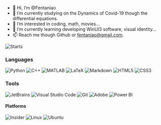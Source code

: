 - 👋 Hi, I’m @Fentaniao
- 🔭 I’m currently studying on the Dynamics of Covid-19 though the differential equations.
- 👀 I’m interested in coding, math, movies...
- 🌱 I’m currently learning developing WinUI3 software, visual identity...
- 📫 Reach me though Github or fentaniao@gmail.com.

<p>
  <img alt="Starts" src="https://github-readme-stats-one-bice.vercel.app/api?username=Fentaniao&show_icons=true&include_all_commits=true&count_private=true&role=OWNER,ORGANIZATION_MEMBER" />
</p>

### Languages

<p>
  <img alt="Python" src="https://img.shields.io/badge/-Python-3572A5?style=flat&logo=python&logoColor=white" />
  <img alt="C++" src="https://img.shields.io/badge/-C++-9f62a5?style=flat&logo=cplusplus&logoColor=white" />
  <img alt="MATLAB" src="https://img.shields.io/badge/-MATLAB-00ADD8?style=flat&logo=matrix&logoColor=white" />
  <img alt="LaTeX" src="https://img.shields.io/badge/-LaTex-3D6117?style=flat&logo=latex&logoColor=white" />
  <img alt="Markdown" src="https://img.shields.io/badge/-Markdown-4fc08d?style=flat&logo=markdown&logoColor=white" />
  <img alt="HTML5" src="https://img.shields.io/badge/-HTML5-e2470f?style=flat&logo=html5&logoColor=white" />
  <img alt="CSS3" src="https://img.shields.io/badge/-CSS3-1b73ba?style=flat&logo=css3&logoColor=white" />
</p>

<!---
<img align="right" width="480px" src="https://github-readme-stats.vercel.app/api/top-langs/?username=Fentaniao&layout=compact">
--->

### Tools

<p>
  <img alt="JetBrains" src="https://img.shields.io/badge/-JetBrains-000000?style=flat&logo=JetBrains&logoColor=white" />
  <img alt="Visual Studio Code" src="https://img.shields.io/badge/-Visual Studio Code-007ACC?style=flat&logo=Visual%20Studio%20Code&logoColor=white" />
  <img alt="Git" src="https://img.shields.io/badge/-Git-F05032?style=flat&logo=Git&logoColor=white" />
  <img alt="Adobe" src="https://img.shields.io/badge/-Adobe-0078D7?style=flat&logo=adobe&logoColor=white" />
    <img alt="Power BI" src="https://img.shields.io/badge/-Power_BI-0078D7?style=flat&logo=powerbi&logoColor=white" />
</p>

#### Platforms

<p>
    <img alt="Insider" src="https://img.shields.io/badge/-Windows_Insider-00ADD8?style=flat&logo=Microsoft&logoColor=white" />
    <img alt="Linux" src="https://img.shields.io/badge/-Linux-00ADD8?style=flat&logo=linux&logoColor=white" />
	<img alt="Ubuntu" src="https://img.shields.io/badge/-Ubuntu-00ADD8?style=flat&logo=Ubuntu&logoColor=white" />
</p>



<!---
Click here to see my details.
--->

<!---
Fentaniao/Fentaniao is a ✨ special ✨ repository because its `README.md` (this file) appears on your GitHub profile.
You can click the Preview link to take a look at your changes.
--->
